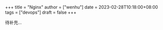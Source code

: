 +++
title = "Nginx"
author = ["wenhu"]
date = 2023-02-28T10:18:00+08:00
tags = ["devops"]
draft = false
+++

待补充...
